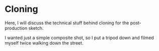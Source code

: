 # Cloning

Here, I will discuss the technical stuff behind cloning for the post-production sketch. 

I wanted just a simple composite shot, so I put a tripod down and filmed myself twice walking down the street.
